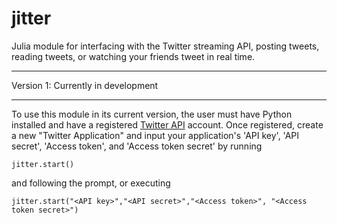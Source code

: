 jitter
======

Julia module for interfacing with the Twitter streaming API, posting tweets, reading tweets, or watching your friends tweet in real time.

-------

Version 1: Currently in development

-------

To use this module in its current version, the user must have Python installed and have a registered [Twitter API](http://dev.twitter.com) account. Once registered, create a new "Twitter Application" and input your application's 'API key', 'API secret', 'Access token', and 'Access token secret' by running

    jitter.start()

and following the prompt, or executing

    jitter.start("<API key>","<API secret>","<Access token>", "<Access token secret>")

